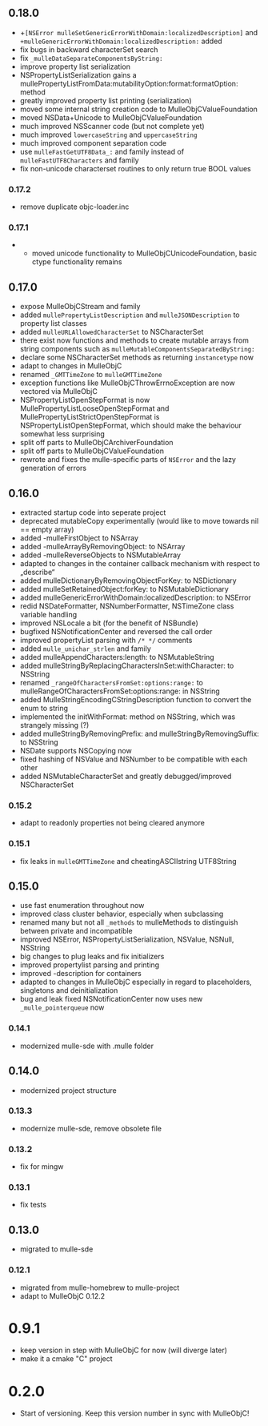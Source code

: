 ## 0.18.0

* +`[NSError mulleSetGenericErrorWithDomain:localizedDescription]` and `+mulleGenericErrorWithDomain:localizedDescription:` added
* fix bugs in backward characterSet search
* fix ``_mulleDataSeparateComponentsByString:``
* improve property list serialization
* NSPropertyListSerialization gains a mullePropertyListFromData:mutabilityOption:format:formatOption: method
* greatly improved property list printing (serialization)
* moved some internal string creation code to MulleObjCValueFoundation
* moved NSData+Unicode to MulleObjCValueFoundation
* much improved NSScanner code (but not complete yet)
* much improved `lowercaseString` and `uppercaseString`
* much improved component separation code
* use ``mulleFastGetUTF8Data_:`` and family instead of `mulleFastUTF8Characters` and family
* fix non-unicode characterset routines to only return true BOOL values


### 0.17.2

* remove duplicate objc-loader.inc

### 0.17.1

* * moved unicode functionality to MulleObjCUnicodeFoundation, basic ctype functionality remains

## 0.17.0

* expose MulleObjCStream and family
* added `mullePropertyListDescription` and `mulleJSONDescription` to property list classes
* added `mulleURLAllowedCharacterSet` to NSCharacterSet
* there exist now functions and methods to create mutable arrays from string components such as `mulleMutableComponentsSeparatedByString:`
* declare some NSCharacterSet methods as returning `instancetype` now
* adapt to changes in MulleObjC
* renamed `_GMTTimeZone` to `mulleGMTTimeZone`
* exception functions like MulleObjCThrowErrnoException are now vectored via MulleObjC
* NSPropertyListOpenStepFormat is now MullePropertyListLooseOpenStepFormat and MullePropertyListStrictOpenStepFormat is NSPropertyListOpenStepFormat, which should make the behaviour somewhat less surprising
* split off parts to MulleObjCArchiverFoundation
* split off parts to MulleObjCValueFoundation
* rewrote and fixes the mulle-specific parts of `NSError` and the lazy generation of errors

## 0.16.0

* extracted startup code into seperate project
* deprecated mutableCopy experimentally (would like to move towards nil == empty array)
* added -mulleFirstObject to NSArray
* added -mulleArrayByRemovingObject: to NSArray
* added -mulleReverseObjects to NSMutableArray
* adapted to changes in the container callback mechanism with respect to „describe“
* added mulleDictionaryByRemovingObjectForKey: to NSDictionary
* added mulleSetRetainedObject:forKey: to NSMutableDictionary
* added mulleGenericErrorWithDomain:localizedDescription: to NSError
* redid NSDateFormatter, NSNumberFormatter, NSTimeZone class variable handling
* improved NSLocale a bit (for the benefit of NSBundle)
* bugfixed NSNotificationCenter and reversed the call order
* improved propertyList parsing with `/* */` comments
* added `mulle_unichar_strlen` and family
* added mulleAppendCharacters:length: to NSMutableString
* added mulleStringByReplacingCharactersInSet:withCharacter: to NSString
* renamed `_rangeOfCharactersFromSet:options:range:` to mulleRangeOfCharactersFromSet:options:range: in NSString
* added MulleStringEncodingCStringDescription function to convert the enum to string
* implemented the initWithFormat: method on NSString, which was strangely missing (?)
* added mulleStringByRemovingPrefix: and mulleStringByRemovingSuffix: to NSString
* NSDate supports NSCopying now
* fixed hashing of NSValue and NSNumber to be compatible with each other
* added NSMutableCharacterSet and greatly debugged/improved NSCharacterSet


### 0.15.2

* adapt to readonly properties not being cleared anymore

### 0.15.1

* fix leaks in `mulleGMTTimeZone` and cheatingASCIIstring UTF8String

## 0.15.0

* use fast enumeration throughout now
* improved class cluster behavior, especially when subclassing
* renamed many but not all `_methods` to mulleMethods to distinguish between private and incompatible
* improved NSError, NSPropertyListSerialization, NSValue, NSNull, NSString
* big changes to plug leaks and fix initializers
* improved propertylist parsing and printing
* improved -description for containers
* adapted to changes in MulleObjC especially in regard to placeholders, singletons and deinitialization
* bug and leak fixed NSNotificationCenter now uses new `_mulle_pointerqueue` now


### 0.14.1

* modernized mulle-sde with .mulle folder

## 0.14.0

* modernized project structure


### 0.13.3

* modernize mulle-sde, remove obsolete file

### 0.13.2

* fix for mingw

### 0.13.1

* fix tests

## 0.13.0

* migrated to mulle-sde


### 0.12.1

* migrated from mulle-homebrew to mulle-project
* adapt to MulleObjC 0.12.2

# 0.9.1

* keep version in step with MulleObjC for now (will diverge later)
* make it a cmake "C" project

# 0.2.0

* Start of versioning. Keep this version number in sync with MulleObjC!
